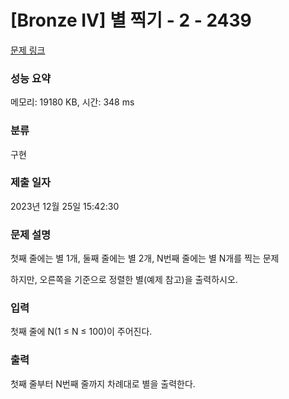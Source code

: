 # [Bronze IV] 별 찍기 - 2 - 2439 

[문제 링크](https://www.acmicpc.net/problem/2439) 

### 성능 요약

메모리: 19180 KB, 시간: 348 ms

### 분류

구현

### 제출 일자

2023년 12월 25일 15:42:30

### 문제 설명

<p>첫째 줄에는 별 1개, 둘째 줄에는 별 2개, N번째 줄에는 별 N개를 찍는 문제</p>

<p>하지만, 오른쪽을 기준으로 정렬한 별(예제 참고)을 출력하시오.</p>

### 입력 

 <p>첫째 줄에 N(1 ≤ N ≤ 100)이 주어진다.</p>

### 출력 

 <p>첫째 줄부터 N번째 줄까지 차례대로 별을 출력한다.</p>


